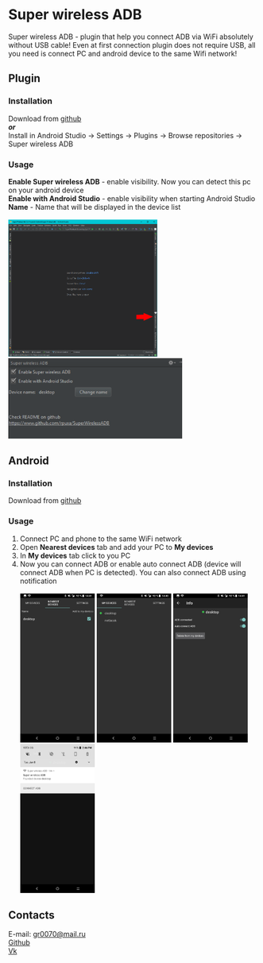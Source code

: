 # Super wireless ADB

Super wireless ADB - plugin that help you connect ADB via WiFi absolutely without USB cable!
Even at first connection plugin does not require USB, all you need is connect PC and android device to the same Wifi network!

## Plugin
### Installation
Download from [github](https://github.com/rpuxa/SuperWirelessAdb/tree/master/DOWNLOAD)<br>
***or***<br>
Install in Android Studio -> Settings -> Plugins -> Browse repositories -> Super wireless ADB
### Usage
**Enable Super wireless ADB** - enable visibility. Now you can detect this pc on your android device<br>
**Enable with Android Studio** - enable visibility when starting Android Studio<br>
**Name** - Name that will be displayed in the device list<br><br>
<img src="./screenshots/1.png" width="300px">  <img src="./screenshots/2.png" width="350px">

## Android
### Installation
Download from [github](https://github.com/rpuxa/SuperWirelessAdb/tree/master/DOWNLOAD)
### Usage
1. Connect PC and phone to the same WiFi network
2. Open **Nearest devices** tab and add your PC to **My devices**
3. In **My devices** tab click to you PC
4. Now you can connect ADB or enable auto connect ADB (device will connect ADB when PC is detected). You can also connect ADB using notification<br><br>
<img src="./screenshots/3.png" width="150px">  <img src="./screenshots/4.png" width="150px">  <img src="./screenshots/5.png" width="150px">  <img src="./screenshots/6.png" width="150px">

## Contacts
E-mail: gr0070@mail.ru<br>
[Github](https://github.com/rpuxa)<br>
[Vk](https://vk.com/grishayurkov)
